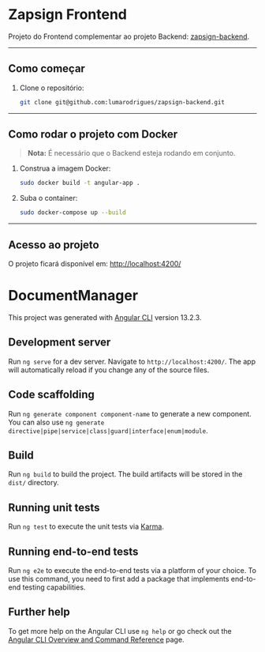 
# Zapsign Frontend

Projeto do Frontend complementar ao projeto Backend: [zapsign-backend](https://github.com/lumarodrigues/zapsign-backend).

---

## Como começar

1. Clone o repositório:
   ```bash
   git clone git@github.com:lumarodrigues/zapsign-backend.git
   ```

---

## Como rodar o projeto com Docker

> **Nota:** É necessário que o Backend esteja rodando em conjunto.

1. Construa a imagem Docker:
   ```bash
   sudo docker build -t angular-app .
   ```

2. Suba o container:
   ```bash
   sudo docker-compose up --build
   ```

---

## Acesso ao projeto

O projeto ficará disponível em: [http://localhost:4200/](http://localhost:4200/)



# DocumentManager

This project was generated with [Angular CLI](https://github.com/angular/angular-cli) version 13.2.3.

## Development server

Run `ng serve` for a dev server. Navigate to `http://localhost:4200/`. The app will automatically reload if you change any of the source files.

## Code scaffolding

Run `ng generate component component-name` to generate a new component. You can also use `ng generate directive|pipe|service|class|guard|interface|enum|module`.

## Build

Run `ng build` to build the project. The build artifacts will be stored in the `dist/` directory.

## Running unit tests

Run `ng test` to execute the unit tests via [Karma](https://karma-runner.github.io).

## Running end-to-end tests

Run `ng e2e` to execute the end-to-end tests via a platform of your choice. To use this command, you need to first add a package that implements end-to-end testing capabilities.

## Further help

To get more help on the Angular CLI use `ng help` or go check out the [Angular CLI Overview and Command Reference](https://angular.io/cli) page.